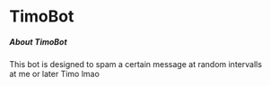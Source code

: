 # TimoBot
##### About TimoBot
This bot is designed to spam a certain message at random intervalls <br>
at me or later Timo lmao